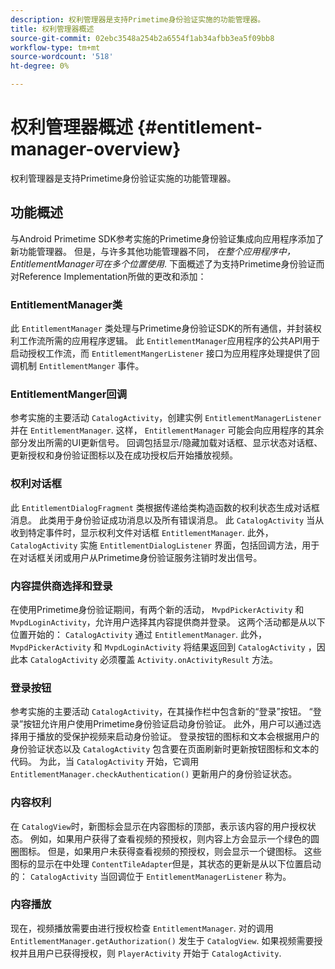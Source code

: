 ```yaml
---
description: 权利管理器是支持Primetime身份验证实施的功能管理器。
title: 权利管理器概述
source-git-commit: 02ebc3548a254b2a6554f1ab34afbb3ea5f09bb8
workflow-type: tm+mt
source-wordcount: '518'
ht-degree: 0%

---
```


# 权利管理器概述 {#entitlement-manager-overview}

权利管理器是支持Primetime身份验证实施的功能管理器。

## 功能概述

与Android Primetime SDK参考实施的Primetime身份验证集成向应用程序添加了新功能管理器。 但是，与许多其他功能管理器不同， *在整个应用程序中，EntitlementManager可在多个位置使用*. 下面概述了为支持Primetime身份验证而对Reference Implementation所做的更改和添加：

### EntitlementManager类

此 `EntitlementManager` 类处理与Primetime身份验证SDK的所有通信，并封装权利工作流所需的应用程序逻辑。 此 `EntitlementManager`应用程序的公共API用于启动授权工作流，而 `EntitlementMangerListener` 接口为应用程序处理提供了回调机制 `EntitlementManger` 事件。

### EntitlementManger回调

参考实施的主要活动 `CatalogActivity`，创建实例 `EntitlementManagerListener` 并在 `EntitlementManager`. 这样， `EntitlementManager` 可能会向应用程序的其余部分发出所需的UI更新信号。 回调包括显示/隐藏加载对话框、显示状态对话框、更新授权和身份验证图标以及在成功授权后开始播放视频。

### 权利对话框

此 `EntitlementDialogFragment` 类根据传递给类构造函数的权利状态生成对话框消息。 此类用于身份验证成功消息以及所有错误消息。 此 `CatalogActivity` 当从收到特定事件时，显示权利文件对话框 `EntitlementManager`. 此外， `CatalogActivity` 实施 `EntitlementDialogListener` 界面，包括回调方法，用于在对话框关闭或用户从Primetime身份验证服务注销时发出信号。

### 内容提供商选择和登录

在使用Primetime身份验证期间，有两个新的活动， `MvpdPickerActivity` 和 `MvpdLoginActivity`，允许用户选择其内容提供商并登录。 这两个活动都是从以下位置开始的： `CatalogActivity` 通过 `EntitlementManager`. 此外， `MvpdPickerActivity` 和 `MvpdLoginActivity` 将结果返回到 `CatalogActivity` ，因此本 `CatalogActivity` 必须覆盖 `Activity.onActivityResult` 方法。

### 登录按钮

参考实施的主要活动 `CatalogActivity`，在其操作栏中包含新的“登录”按钮。 “登录”按钮允许用户使用Primetime身份验证启动身份验证。 此外，用户可以通过选择用于播放的受保护视频来启动身份验证。 登录按钮的图标和文本会根据用户的身份验证状态以及 `CatalogActivity` 包含要在页面刷新时更新按钮图标和文本的代码。 为此，当 `CatalogActivity` 开始，它调用 `EntitlementManager.checkAuthentication()` 更新用户的身份验证状态。

### 内容权利

在 `CatalogView`时，新图标会显示在内容图标的顶部，表示该内容的用户授权状态。 例如，如果用户获得了查看视频的预授权，则内容上方会显示一个绿色的圆圈图标。 但是，如果用户未获得查看视频的预授权，则会显示一个键图标。 这些图标的显示在中处理 `ContentTileAdapter`但是，其状态的更新是从以下位置启动的： `CatalogActivity` 当回调位于 `EntitlementManagerListener` 称为。

### 内容播放

现在，视频播放需要由进行授权检查 `EntitlementManager`. 对的调用 `EntitlementManager.getAuthorization()` 发生于 `CatalogView`. 如果视频需要授权并且用户已获得授权，则 `PlayerActivity` 开始于 `CatalogActivity`.
